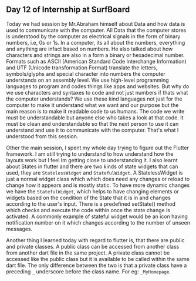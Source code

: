 ## Day 12 of Internship at SurfBoard

Today we had session by Mr.Abraham himself about Data and how data is used to communicate with the computer. All Data that the computer stores is understood by the computer as electrical signals in the form of binary numbers, i.e, 0s or 1s. In a computer, its all about the numbers, everything and anything are infact based on numbers. He also talked about how characters and strings are also in a form a binary or hexadecimal number. Formats such as ASCII (American Standard Code Interchange Information) and UTF (Unicode transformation Format) translate the letters, symbols/glyphs and special character into numbers the computer understands on an assembly level. We use high-level programming  languages to program and codes things like apps and websites. But why do we use characters and syntaxes to code and not just numbers if thats what the computer understands? We use these kind languages not just for the computer to make it understand what we want and our purpose but the main reason is to make it readable code to us humans. The code we write must be understandable but anyone else who takes a look at that code. It must be clean and understandable so that the next person to use it can understand and use it to communicate with the computer. That's what I understood from this session. 

Other the main session, I spent my whole day trying to figure out the Flutter framework. I am still trying to understand to how understand how the layouts work but I feel Im getting close to understanding it. I also learnt about States in flutter and there are two kinds of state widgets that can used, they are `StatelessWidget` and `StatefulWidget`. A StatelessWidget is just a normal widget class which which does need any changes or reload to change how it appears and is mostly static. To have more dynamic changes we have the `StatefulWidget`, which helps to have changing elements or widgets based on the condition of the State that it is in and changes according to the user's input. There is a predefined setState() method which checks and execute the code within once the state change is activated. A commonly example of stateful widget would be an icon having notification number on it which changes according to the number of unseen messages. 

Another thing I learned today with regard to flutter is, that there are public and private classes. A public class can be accessed from another class from another dart file in the same project. A private class cannot be accessed like the public class but it is available to be called within the same dart file. The only difference between the two is that a private class have a preceding `_` underscore before the class name. For eg: `_MyHomepage`.


